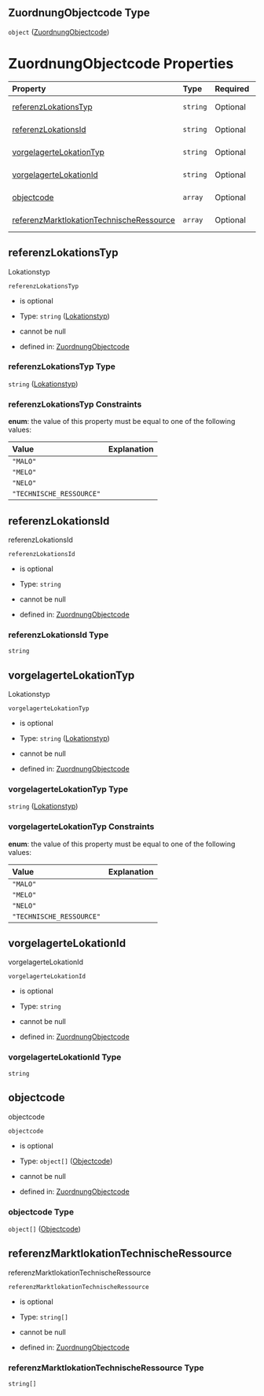 ## ZuordnungObjectcode Type

`object` ([ZuordnungObjectcode](zuordnungobjectcode.md))

# ZuordnungObjectcode Properties

| Property                                                                              | Type     | Required | Nullable       | Defined by                                                                                                                                                                                                                                                    |
| :------------------------------------------------------------------------------------ | :------- | :------- | :------------- | :------------------------------------------------------------------------------------------------------------------------------------------------------------------------------------------------------------------------------------------------------------ |
| [referenzLokationsTyp](#referenzlokationstyp)                                         | `string` | Optional | cannot be null | [ZuordnungObjectcode](lokationstyp.md "https://raw.githubusercontent.com/conuti-gmbh/bo4e-schema/master/schemas/v1/enum/Lokationstyp.schema.json#/properties/referenzLokationsTyp")                                                                           |
| [referenzLokationsId](#referenzlokationsid)                                           | `string` | Optional | cannot be null | [ZuordnungObjectcode](zuordnungobjectcode-properties-referenzlokationsid.md "https://raw.githubusercontent.com/conuti-gmbh/bo4e-schema/master/schemas/v1/com/Abschlag.schema.json#/properties/referenzLokationsId")                                           |
| [vorgelagerteLokationTyp](#vorgelagertelokationtyp)                                   | `string` | Optional | cannot be null | [ZuordnungObjectcode](lokationstyp.md "https://raw.githubusercontent.com/conuti-gmbh/bo4e-schema/master/schemas/v1/enum/Lokationstyp.schema.json#/properties/vorgelagerteLokationTyp")                                                                        |
| [vorgelagerteLokationId](#vorgelagertelokationid)                                     | `string` | Optional | cannot be null | [ZuordnungObjectcode](zuordnungobjectcode-properties-vorgelagertelokationid.md "https://raw.githubusercontent.com/conuti-gmbh/bo4e-schema/master/schemas/v1/com/Abschlag.schema.json#/properties/vorgelagerteLokationId")                                     |
| [objectcode](#objectcode)                                                             | `array`  | Optional | cannot be null | [ZuordnungObjectcode](zuordnungobjectcode-properties-objectcode.md "https://raw.githubusercontent.com/conuti-gmbh/bo4e-schema/master/schemas/v1/com/Abschlag.schema.json#/properties/objectcode")                                                             |
| [referenzMarktlokationTechnischeRessource](#referenzmarktlokationtechnischeressource) | `array`  | Optional | cannot be null | [ZuordnungObjectcode](zuordnungobjectcode-properties-referenzmarktlokationtechnischeressource.md "https://raw.githubusercontent.com/conuti-gmbh/bo4e-schema/master/schemas/v1/com/Abschlag.schema.json#/properties/referenzMarktlokationTechnischeRessource") |

## referenzLokationsTyp

Lokationstyp

`referenzLokationsTyp`

*   is optional

*   Type: `string` ([Lokationstyp](lokationstyp.md))

*   cannot be null

*   defined in: [ZuordnungObjectcode](lokationstyp.md "https://raw.githubusercontent.com/conuti-gmbh/bo4e-schema/master/schemas/v1/enum/Lokationstyp.schema.json#/properties/referenzLokationsTyp")

### referenzLokationsTyp Type

`string` ([Lokationstyp](lokationstyp.md))

### referenzLokationsTyp Constraints

**enum**: the value of this property must be equal to one of the following values:

| Value                    | Explanation |
| :----------------------- | :---------- |
| `"MALO"`                 |             |
| `"MELO"`                 |             |
| `"NELO"`                 |             |
| `"TECHNISCHE_RESSOURCE"` |             |

## referenzLokationsId

referenzLokationsId

`referenzLokationsId`

*   is optional

*   Type: `string`

*   cannot be null

*   defined in: [ZuordnungObjectcode](zuordnungobjectcode-properties-referenzlokationsid.md "https://raw.githubusercontent.com/conuti-gmbh/bo4e-schema/master/schemas/v1/com/Abschlag.schema.json#/properties/referenzLokationsId")

### referenzLokationsId Type

`string`

## vorgelagerteLokationTyp

Lokationstyp

`vorgelagerteLokationTyp`

*   is optional

*   Type: `string` ([Lokationstyp](lokationstyp.md))

*   cannot be null

*   defined in: [ZuordnungObjectcode](lokationstyp.md "https://raw.githubusercontent.com/conuti-gmbh/bo4e-schema/master/schemas/v1/enum/Lokationstyp.schema.json#/properties/vorgelagerteLokationTyp")

### vorgelagerteLokationTyp Type

`string` ([Lokationstyp](lokationstyp.md))

### vorgelagerteLokationTyp Constraints

**enum**: the value of this property must be equal to one of the following values:

| Value                    | Explanation |
| :----------------------- | :---------- |
| `"MALO"`                 |             |
| `"MELO"`                 |             |
| `"NELO"`                 |             |
| `"TECHNISCHE_RESSOURCE"` |             |

## vorgelagerteLokationId

vorgelagerteLokationId

`vorgelagerteLokationId`

*   is optional

*   Type: `string`

*   cannot be null

*   defined in: [ZuordnungObjectcode](zuordnungobjectcode-properties-vorgelagertelokationid.md "https://raw.githubusercontent.com/conuti-gmbh/bo4e-schema/master/schemas/v1/com/Abschlag.schema.json#/properties/vorgelagerteLokationId")

### vorgelagerteLokationId Type

`string`

## objectcode

objectcode

`objectcode`

*   is optional

*   Type: `object[]` ([Objectcode](objectcode.md))

*   cannot be null

*   defined in: [ZuordnungObjectcode](zuordnungobjectcode-properties-objectcode.md "https://raw.githubusercontent.com/conuti-gmbh/bo4e-schema/master/schemas/v1/com/Abschlag.schema.json#/properties/objectcode")

### objectcode Type

`object[]` ([Objectcode](objectcode.md))

## referenzMarktlokationTechnischeRessource

referenzMarktlokationTechnischeRessource

`referenzMarktlokationTechnischeRessource`

*   is optional

*   Type: `string[]`

*   cannot be null

*   defined in: [ZuordnungObjectcode](zuordnungobjectcode-properties-referenzmarktlokationtechnischeressource.md "https://raw.githubusercontent.com/conuti-gmbh/bo4e-schema/master/schemas/v1/com/Abschlag.schema.json#/properties/referenzMarktlokationTechnischeRessource")

### referenzMarktlokationTechnischeRessource Type

`string[]`
